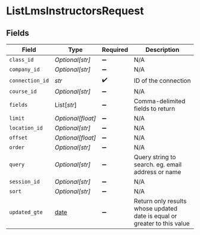 # ListLmsInstructorsRequest


## Fields

| Field                                                                    | Type                                                                     | Required                                                                 | Description                                                              |
| ------------------------------------------------------------------------ | ------------------------------------------------------------------------ | ------------------------------------------------------------------------ | ------------------------------------------------------------------------ |
| `class_id`                                                               | *Optional[str]*                                                          | :heavy_minus_sign:                                                       | N/A                                                                      |
| `company_id`                                                             | *Optional[str]*                                                          | :heavy_minus_sign:                                                       | N/A                                                                      |
| `connection_id`                                                          | *str*                                                                    | :heavy_check_mark:                                                       | ID of the connection                                                     |
| `course_id`                                                              | *Optional[str]*                                                          | :heavy_minus_sign:                                                       | N/A                                                                      |
| `fields`                                                                 | List[*str*]                                                              | :heavy_minus_sign:                                                       | Comma-delimited fields to return                                         |
| `limit`                                                                  | *Optional[float]*                                                        | :heavy_minus_sign:                                                       | N/A                                                                      |
| `location_id`                                                            | *Optional[str]*                                                          | :heavy_minus_sign:                                                       | N/A                                                                      |
| `offset`                                                                 | *Optional[float]*                                                        | :heavy_minus_sign:                                                       | N/A                                                                      |
| `order`                                                                  | *Optional[str]*                                                          | :heavy_minus_sign:                                                       | N/A                                                                      |
| `query`                                                                  | *Optional[str]*                                                          | :heavy_minus_sign:                                                       | Query string to search. eg. email address or name                        |
| `session_id`                                                             | *Optional[str]*                                                          | :heavy_minus_sign:                                                       | N/A                                                                      |
| `sort`                                                                   | *Optional[str]*                                                          | :heavy_minus_sign:                                                       | N/A                                                                      |
| `updated_gte`                                                            | [date](https://docs.python.org/3/library/datetime.html#date-objects)     | :heavy_minus_sign:                                                       | Return only results whose updated date is equal or greater to this value |
